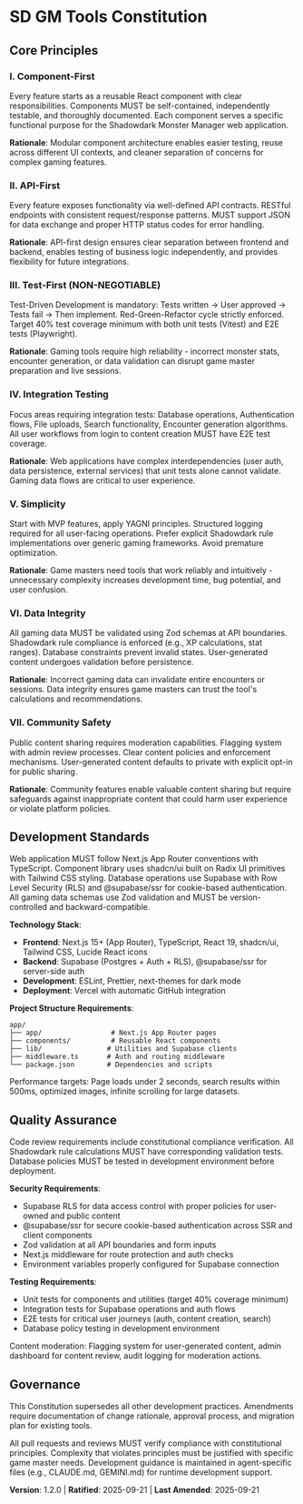 <!--
Sync Impact Report:
Version change: 1.1.0 → 1.2.0
Modified sections:
- Development Standards (updated to reflect actual Next.js + Supabase implementation)
- Technology stack corrected: shadcn/ui instead of Mantine, @supabase/ssr for auth
- Added specific project structure requirements based on starter template
Templates requiring updates:
- ✅ .specify/templates/plan-template.md (Constitution Check references this document)
- ✅ .specify/templates/spec-template.md (Review checklist aligns with principles)
- ✅ .specify/templates/tasks-template.md (TDD workflow enforced by Test-First principle)
-->

# SD GM Tools Constitution

## Core Principles

### I. Component-First
Every feature starts as a reusable React component with clear responsibilities. Components MUST be self-contained, independently testable, and thoroughly documented. Each component serves a specific functional purpose for the Shadowdark Monster Manager web application.

**Rationale**: Modular component architecture enables easier testing, reuse across different UI contexts, and cleaner separation of concerns for complex gaming features.

### II. API-First
Every feature exposes functionality via well-defined API contracts. RESTful endpoints with consistent request/response patterns. MUST support JSON for data exchange and proper HTTP status codes for error handling.

**Rationale**: API-first design ensures clear separation between frontend and backend, enables testing of business logic independently, and provides flexibility for future integrations.

### III. Test-First (NON-NEGOTIABLE)
Test-Driven Development is mandatory: Tests written → User approved → Tests fail → Then implement. Red-Green-Refactor cycle strictly enforced. Target 40% test coverage minimum with both unit tests (Vitest) and E2E tests (Playwright).

**Rationale**: Gaming tools require high reliability - incorrect monster stats, encounter generation, or data validation can disrupt game master preparation and live sessions.

### IV. Integration Testing
Focus areas requiring integration tests: Database operations, Authentication flows, File uploads, Search functionality, Encounter generation algorithms. All user workflows from login to content creation MUST have E2E test coverage.

**Rationale**: Web applications have complex interdependencies (user auth, data persistence, external services) that unit tests alone cannot validate. Gaming data flows are critical to user experience.

### V. Simplicity
Start with MVP features, apply YAGNI principles. Structured logging required for all user-facing operations. Prefer explicit Shadowdark rule implementations over generic gaming frameworks. Avoid premature optimization.

**Rationale**: Game masters need tools that work reliably and intuitively - unnecessary complexity increases development time, bug potential, and user confusion.

### VI. Data Integrity
All gaming data MUST be validated using Zod schemas at API boundaries. Shadowdark rule compliance is enforced (e.g., XP calculations, stat ranges). Database constraints prevent invalid states. User-generated content undergoes validation before persistence.

**Rationale**: Incorrect gaming data can invalidate entire encounters or sessions. Data integrity ensures game masters can trust the tool's calculations and recommendations.

### VII. Community Safety
Public content sharing requires moderation capabilities. Flagging system with admin review processes. Clear content policies and enforcement mechanisms. User-generated content defaults to private with explicit opt-in for public sharing.

**Rationale**: Community features enable valuable content sharing but require safeguards against inappropriate content that could harm user experience or violate platform policies.

## Development Standards

Web application MUST follow Next.js App Router conventions with TypeScript. Component library uses shadcn/ui built on Radix UI primitives with Tailwind CSS styling. Database operations use Supabase with Row Level Security (RLS) and @supabase/ssr for cookie-based authentication. All gaming data schemas use Zod validation and MUST be version-controlled and backward-compatible.

**Technology Stack**:
- **Frontend**: Next.js 15+ (App Router), TypeScript, React 19, shadcn/ui, Tailwind CSS, Lucide React icons
- **Backend**: Supabase (Postgres + Auth + RLS), @supabase/ssr for server-side auth
- **Development**: ESLint, Prettier, next-themes for dark mode
- **Deployment**: Vercel with automatic GitHub integration

**Project Structure Requirements**:
```
app/
├── app/                 # Next.js App Router pages
├── components/          # Reusable React components
├── lib/                # Utilities and Supabase clients
├── middleware.ts       # Auth and routing middleware
└── package.json        # Dependencies and scripts
```

Performance targets: Page loads under 2 seconds, search results within 500ms, optimized images, infinite scrolling for large datasets.

## Quality Assurance

Code review requirements include constitutional compliance verification. All Shadowdark rule calculations MUST have corresponding validation tests. Database policies MUST be tested in development environment before deployment.

**Security Requirements**:
- Supabase RLS for data access control with proper policies for user-owned and public content
- @supabase/ssr for secure cookie-based authentication across SSR and client components
- Zod validation at all API boundaries and form inputs
- Next.js middleware for route protection and auth checks
- Environment variables properly configured for Supabase connection

**Testing Requirements**:
- Unit tests for components and utilities (target 40% coverage minimum)
- Integration tests for Supabase operations and auth flows
- E2E tests for critical user journeys (auth, content creation, search)
- Database policy testing in development environment

Content moderation: Flagging system for user-generated content, admin dashboard for content review, audit logging for moderation actions.

## Governance

This Constitution supersedes all other development practices. Amendments require documentation of change rationale, approval process, and migration plan for existing tools.

All pull requests and reviews MUST verify compliance with constitutional principles. Complexity that violates principles must be justified with specific game master needs. Development guidance is maintained in agent-specific files (e.g., CLAUDE.md, GEMINI.md) for runtime development support.

**Version**: 1.2.0 | **Ratified**: 2025-09-21 | **Last Amended**: 2025-09-21